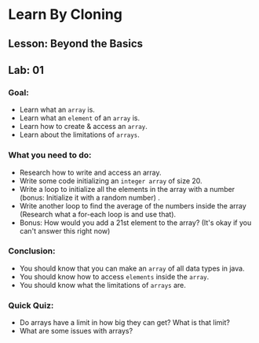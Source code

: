 # Learn By Cloning
## Lesson: Beyond the Basics
## Lab: 01

### Goal:
- Learn what an `array` is. 
- Learn what an `element` of an `array` is.
- Learn how to create & access an `array`.
- Learn about the limitations of `arrays`.

### What you need to do:
- Research how to write and access an array.
- Write some code initializing an `integer array` of size 20.
- Write a loop to initialize all the elements in the array with a number (bonus: Initialize it with a random number) .
- Write another loop to find the average of the numbers inside the array (Research what a for-each loop is and use that).
- Bonus: How would you add a 21st element to the array? (It's okay if you can't answer this right now)

### Conclusion:
- You should know that you can make an `array` of all data types in java.
- You should know how to access `elements` inside the `array`.
- You should know what the limitations of `arrays` are.

### Quick Quiz:
- Do arrays have a limit in how big they can get? What is that limit?
- What are some issues with arrays?